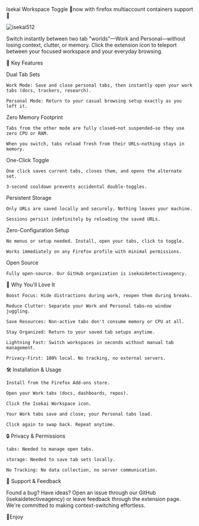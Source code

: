 Isekai Workspace Toggle
🌟now with firefox multiaccount containers support🌟

![isekai512](https://github.com/user-attachments/assets/bfa3f83b-80ca-45b5-a2da-3607235bbecd)

Switch instantly between two tab "worlds"—Work and Personal—without losing context, clutter, or memory. Click the extension icon to teleport between your focused workspace and your everyday browsing.

🌟 Key Features

Dual Tab Sets

    Work Mode: Save and close personal tabs, then instantly open your work tabs (docs, trackers, research).

    Personal Mode: Return to your casual browsing setup exactly as you left it.

Zero Memory Footprint

    Tabs from the other mode are fully closed—not suspended—so they use zero CPU or RAM.

    When you switch, tabs reload fresh from their URLs—nothing stays in memory.

One-Click Toggle

    One click saves current tabs, closes them, and opens the alternate set.

    3-second cooldown prevents accidental double-toggles.

Persistent Storage

    Only URLs are saved locally and securely. Nothing leaves your machine.

    Sessions persist indefinitely by reloading the saved URLs.

Zero-Configuration Setup

    No menus or setup needed. Install, open your tabs, click to toggle.

    Works immediately on any Firefox profile with minimal permissions.

Open Source

    Fully open-source. Our GitHub organization is isekaidetectiveagency.

🎯 Why You'll Love It

    Boost Focus: Hide distractions during work, reopen them during breaks.

    Reduce Clutter: Separate your Work and Personal tabs—no window juggling.

    Save Resources: Non-active tabs don't consume memory or CPU at all.

    Stay Organized: Return to your saved tab setups anytime.

    Lightning Fast: Switch workspaces in seconds without manual tab management.

    Privacy-First: 100% local. No tracking, no external servers.

🛠 Installation & Usage

    Install from the Firefox Add-ons store.

    Open your Work tabs (docs, dashboards, repos).

    Click the Isekai Workspace icon.

    Your Work tabs save and close; your Personal tabs load.

    Click again to swap back. Repeat anytime.

🔒 Privacy & Permissions

    tabs: Needed to manage open tabs.

    storage: Needed to save tab sets locally.

    No Tracking: No data collection, no server communication.

📣 Support & Feedback

Found a bug? Have ideas? Open an issue through our GitHub (isekaidetectiveagency) or leave feedback through the extension page. We're committed to making context-switching effortless.

🌟Enjoy
